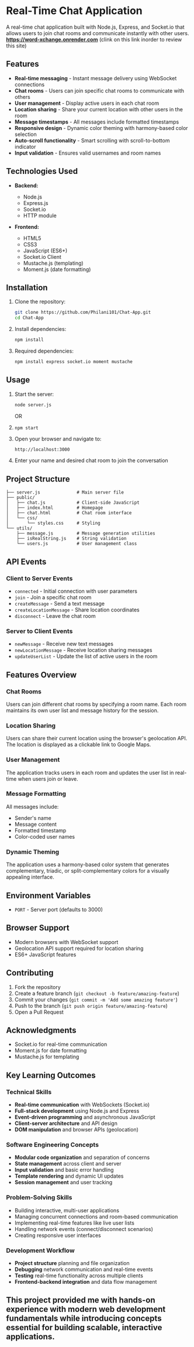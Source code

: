 # Real-Time Chat Application

A real-time chat application built with Node.js, Express, and Socket.io that allows users to join chat rooms and communicate instantly with other users.
**https://word-xchange.onrender.com** (clink on this link inorder to review this site) 

## Features

- **Real-time messaging** - Instant message delivery using WebSocket connections
- **Chat rooms** - Users can join specific chat rooms to communicate with others
- **User management** - Display active users in each chat room
- **Location sharing** - Share your current location with other users in the room
- **Message timestamps** - All messages include formatted timestamps
- **Responsive design** - Dynamic color theming with harmony-based color selection
- **Auto-scroll functionality** - Smart scrolling with scroll-to-bottom indicator
- **Input validation** - Ensures valid usernames and room names

## Technologies Used

- **Backend:**
  - Node.js
  - Express.js
  - Socket.io
  - HTTP module

- **Frontend:**
  - HTML5
  - CSS3
  - JavaScript (ES6+)
  - Socket.io Client
  - Mustache.js (templating)
  - Moment.js (date formatting)

## Installation

1. Clone the repository:
   ```bash
   git clone https://github.com/Philani101/Chat-App.git
   cd Chat-App
   ```

2. Install dependencies:
   ```bash
   npm install
   ```

3. Required dependencies:
   ```bash
   npm install express socket.io moment mustache
   ```

## Usage

1. Start the server:
   ```bash
   node server.js
   ```
   OR
1. ```bash
   npm start
   ```

2. Open your browser and navigate to:
   ```
   http://localhost:3000
   ```

3. Enter your name and desired chat room to join the conversation

## Project Structure

```
├── server.js              # Main server file
├── public/
│   ├── chat.js            # Client-side JavaScript
│   ├── index.html         # Homepage
│   ├── chat.html          # Chat room interface
│   └── css/
│       └── styles.css     # Styling
└── utils/
    ├── message.js         # Message generation utilities
    ├── isRealString.js    # String validation
    └── users.js           # User management class
```

## API Events

### Client to Server Events

- `connected` - Initial connection with user parameters
- `join` - Join a specific chat room
- `createMessage` - Send a text message
- `createLocationMessage` - Share location coordinates
- `disconnect` - Leave the chat room

### Server to Client Events

- `newMessage` - Receive new text messages
- `newLocationMessage` - Receive location sharing messages
- `updateUserList` - Update the list of active users in the room

## Features Overview

### Chat Rooms
Users can join different chat rooms by specifying a room name. Each room maintains its own user list and message history for the session.

### Location Sharing
Users can share their current location using the browser's geolocation API. The location is displayed as a clickable link to Google Maps.

### User Management
The application tracks users in each room and updates the user list in real-time when users join or leave.

### Message Formatting
All messages include:
- Sender's name
- Message content
- Formatted timestamp
- Color-coded user names

### Dynamic Theming
The application uses a harmony-based color system that generates complementary, triadic, or split-complementary colors for a visually appealing interface.

## Environment Variables

- `PORT` - Server port (defaults to 3000)

## Browser Support

- Modern browsers with WebSocket support
- Geolocation API support required for location sharing
- ES6+ JavaScript features

## Contributing

1. Fork the repository
2. Create a feature branch (`git checkout -b feature/amazing-feature`)
3. Commit your changes (`git commit -m 'Add some amazing feature'`)
4. Push to the branch (`git push origin feature/amazing-feature`)
5. Open a Pull Request



## Acknowledgments

- Socket.io for real-time communication
- Moment.js for date formatting
- Mustache.js for templating

## Key Learning Outcomes

### **Technical Skills**

- **Real-time communication** with WebSockets (Socket.io)
- **Full-stack development** using Node.js and Express
- **Event-driven programming** and asynchronous JavaScript
- **Client-server architecture** and API design
- **DOM manipulation** and browser APIs (geolocation)

### **Software Engineering Concepts**

- **Modular code organization** and separation of concerns
- **State management** across client and server
- **Input validation** and basic error handling
- **Template rendering** and dynamic UI updates
- **Session management** and user tracking

### **Problem-Solving Skills**

- Building interactive, multi-user applications
- Managing concurrent connections and room-based communication
- Implementing real-time features like live user lists
- Handling network events (connect/disconnect scenarios)
- Creating responsive user interfaces

### **Development Workflow**

- **Project structure** planning and file organization
- **Debugging** network communication and real-time events
- **Testing** real-time functionality across multiple clients
- **Frontend-backend integration** and data flow management

This project provided me with hands-on experience with modern web development fundamentals while introducing concepts essential for building scalable, interactive applications.
---
